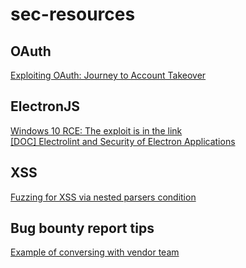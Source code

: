 # sec-resources

## OAuth
[Exploiting OAuth: Journey to Account Takeover](https://blog.dixitaditya.com/2021/11/19/account-takeover-chain.html)

## ElectronJS
[Windows 10 RCE: The exploit is in the link](https://positive.security/blog/ms-officecmd-rce)\
[\[DOC\] Electrolint and Security of Electron Applications](https://www.sciencedirect.com/science/article/pii/S2667295221000040)

## XSS
[Fuzzing for XSS via nested parsers condition](https://swarm.ptsecurity.com/fuzzing-for-xss-via-nested-parsers-condition/)

## Bug bounty report tips
[Example of conversing with vendor team](https://feed.bugs.xdavidhu.me/bugs/0012)
